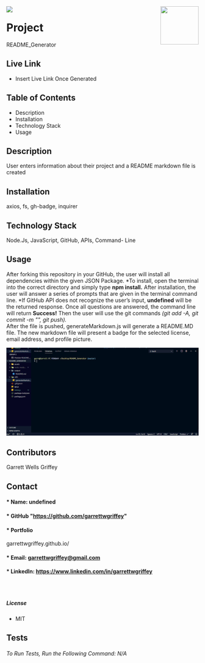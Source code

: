 

  <img align="left" src= "https://img.shields.io/badge/License-MIT-green">

  <img align="right" width="100" height="100" src="https://avatars.githubusercontent.com/u/59263270?">

  
# **Project** 
README_Generator

## Live Link 
* Insert Live Link Once Generated

##  **Table of Contents**
* Description
* Installation
* Technology Stack
* Usage

## **Description**
User enters information about their project and a README markdown file is created
## **Installation**
axios, fs, gh-badge, inquirer
## **Technology Stack**
Node.Js, JavaScript, GitHub, APIs, Command- Line
## **Usage**
After forking this repository in your GitHub, the user will install all dependencies within the given JSON Package. 
*To install, open the terminal into the correct directory and simply type **npm install.**
After installation, the user will answer a series of prompts that are given in the terminal command line. 
*If GitHub API does not recognize the user’s input, **undefined**  will be the returned response.
Once all questions are answered, the command line will return **Success!** 
Then the user will use the git commands _(git add -A, git commit -m "", git push)._  
After the file is pushed, generateMarkdown.js will generate a README.MD file. 
The new markdown file will present a badge for the selected license, email address, and profile picture.

<img src = "assets\readMeGen.gif"> 


## **Contributors**
Garrett Wells Griffey
## **Contact**
#### * Name: undefined
#### * GitHub "https://github.com/garrettwgriffey" 
#### * Portfolio 
garrettwgriffey.github.io/
#### * Email: [garrettwgriffey@gmail.com](garrettwgriffey@gmail.com)
#### * LinkedIn: https://www.linkedin.com/in/garrettwgriffey

## 

<br />

##### **License** 
* MIT
## Tests
###### To Run Tests, Run the Following Command: N/A

